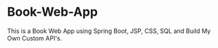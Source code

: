# Book-Web-App
This is a Book Web App using Spring Boot, JSP, CSS, SQL and Build My Own Custom API's.
